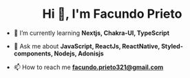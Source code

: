 <h1 align="center">Hi 👋, I'm Facundo Prieto</h1>

- 🌱 I’m currently learning **Nextjs, Chakra-UI, TypeScript**

- 💬 Ask me about **JavaScript, ReactJs, ReactNative, Styled-components, Nodejs, Adonisjs**

- 📫 How to reach me **facundo.prieto321@gmail.com**

